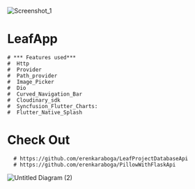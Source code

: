 ![Screenshot_1](https://user-images.githubusercontent.com/74095539/171050170-06e3e168-f913-4cac-9c4b-5ea7a4fcdc5a.jpg)
# LeafApp 
    # *** Features used***
    #  Http
    #  Provider
    #  Path_provider
    #  Image_Picker
    #  Dio
    #  Curved_Navigation_Bar
    #  Cloudinary_sdk
    #  Syncfusion_Flutter_Charts:
    #  Flutter_Native_Splash
 # Check Out
      # https://github.com/erenkaraboga/LeafProjectDatabaseApi
      # https://github.com/erenkaraboga/PillowWithFlaskApi
![Untitled Diagram (2)](https://user-images.githubusercontent.com/74095539/163650984-09d479de-2f56-4549-a00d-62d66df11abe.jpg)
